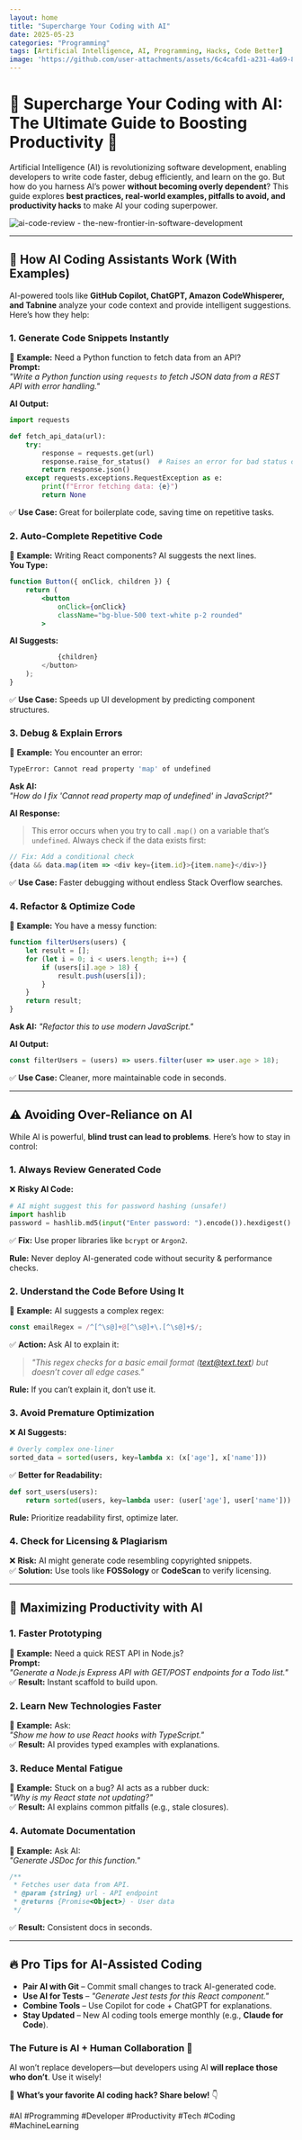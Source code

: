 ```yaml
---
layout: home
title: "Supercharge Your Coding with AI"
date: 2025-05-23
categories: "Programming"
tags: [Artificial Intelligence, AI, Programming, Hacks, Code Better]
image: 'https://github.com/user-attachments/assets/6c4cafd1-a231-4a69-86db-0813575ecfd3'
---
```


# 🚀 **Supercharge Your Coding with AI: The Ultimate Guide to Boosting Productivity** 🚀  

Artificial Intelligence (AI) is revolutionizing software development, enabling developers to write code faster, debug efficiently, and learn on the go. But how do you harness AI’s power **without becoming overly dependent**? This guide explores **best practices, real-world examples, pitfalls to avoid, and productivity hacks** to make AI your coding superpower.  

![ai-code-review - the-new-frontier-in-software-development](https://github.com/user-attachments/assets/6c4cafd1-a231-4a69-86db-0813575ecfd3)

---


## 🤖 **How AI Coding Assistants Work (With Examples)**  
AI-powered tools like **GitHub Copilot, ChatGPT, Amazon CodeWhisperer, and Tabnine** analyze your code context and provide intelligent suggestions. Here’s how they help:  

### **1. Generate Code Snippets Instantly**  
🔹 **Example:** Need a Python function to fetch data from an API?  
**Prompt:**  
*"Write a Python function using `requests` to fetch JSON data from a REST API with error handling."*  

**AI Output:**  
```python
import requests  

def fetch_api_data(url):  
    try:  
        response = requests.get(url)  
        response.raise_for_status()  # Raises an error for bad status codes  
        return response.json()  
    except requests.exceptions.RequestException as e:  
        print(f"Error fetching data: {e}")  
        return None  
```
✅ **Use Case:** Great for boilerplate code, saving time on repetitive tasks.  

### **2. Auto-Complete Repetitive Code**  
🔹 **Example:** Writing React components? AI suggests the next lines.  
**You Type:**  
```jsx
function Button({ onClick, children }) {  
    return (  
        <button  
            onClick={onClick}  
            className="bg-blue-500 text-white p-2 rounded"  
        >  
```  
**AI Suggests:**  
```jsx
            {children}  
        </button>  
    );  
}  
```
✅ **Use Case:** Speeds up UI development by predicting component structures.  

### **3. Debug & Explain Errors**  
🔹 **Example:** You encounter an error:  
```bash
TypeError: Cannot read property 'map' of undefined  
```
**Ask AI:**  
*"How do I fix 'Cannot read property map of undefined' in JavaScript?"*  

**AI Response:**  
> This error occurs when you try to call `.map()` on a variable that’s `undefined`. Always check if the data exists first:  
```javascript
// Fix: Add a conditional check  
{data && data.map(item => <div key={item.id}>{item.name}</div>)}  
```
✅ **Use Case:** Faster debugging without endless Stack Overflow searches.  

### **4. Refactor & Optimize Code**  
🔹 **Example:** You have a messy function:  
```javascript
function filterUsers(users) {  
    let result = [];  
    for (let i = 0; i < users.length; i++) {  
        if (users[i].age > 18) {  
            result.push(users[i]);  
        }  
    }  
    return result;  
}  
```
**Ask AI:** *"Refactor this to use modern JavaScript."*  

**AI Output:**  
```javascript
const filterUsers = (users) => users.filter(user => user.age > 18);  
```
✅ **Use Case:** Cleaner, more maintainable code in seconds.  

---

## ⚠️ **Avoiding Over-Reliance on AI**  
While AI is powerful, **blind trust can lead to problems**. Here’s how to stay in control:  

### **1. Always Review Generated Code**  
❌ **Risky AI Code:**  
```python
# AI might suggest this for password hashing (unsafe!)  
import hashlib  
password = hashlib.md5(input("Enter password: ").encode()).hexdigest()  
```
✅ **Fix:** Use proper libraries like `bcrypt` or `Argon2`.  

**Rule:** Never deploy AI-generated code without security & performance checks.  

### **2. Understand the Code Before Using It**  
🔹 **Example:** AI suggests a complex regex:  
```javascript
const emailRegex = /^[^\s@]+@[^\s@]+\.[^\s@]+$/;  
```
✅ **Action:** Ask AI to explain it:  
> *"This regex checks for a basic email format (text@text.text) but doesn’t cover all edge cases."*  

**Rule:** If you can’t explain it, don’t use it.  

### **3. Avoid Premature Optimization**  
❌ **AI Suggests:**  
```python
# Overly complex one-liner  
sorted_data = sorted(users, key=lambda x: (x['age'], x['name']))  
```
✅ **Better for Readability:**  
```python
def sort_users(users):  
    return sorted(users, key=lambda user: (user['age'], user['name']))  
```
**Rule:** Prioritize readability first, optimize later.  

### **4. Check for Licensing & Plagiarism**  
❌ **Risk:** AI might generate code resembling copyrighted snippets.  
✅ **Solution:** Use tools like **FOSSology** or **CodeScan** to verify licensing.  

---

## 🚀 **Maximizing Productivity with AI**  

### **1. Faster Prototyping**  
🔹 **Example:** Need a quick REST API in Node.js?  
**Prompt:**  
*"Generate a Node.js Express API with GET/POST endpoints for a Todo list."*  
✅ **Result:** Instant scaffold to build upon.  

### **2. Learn New Technologies Faster**  
🔹 **Example:** Ask:  
*"Show me how to use React hooks with TypeScript."*  
✅ **Result:** AI provides typed examples with explanations.  

### **3. Reduce Mental Fatigue**  
🔹 **Example:** Stuck on a bug? AI acts as a rubber duck:  
*"Why is my React state not updating?"*  
✅ **Result:** AI explains common pitfalls (e.g., stale closures).  

### **4. Automate Documentation**  
🔹 **Example:** Ask AI:  
*"Generate JSDoc for this function."*  
```javascript
/**  
 * Fetches user data from API.  
 * @param {string} url - API endpoint  
 * @returns {Promise<Object>} - User data  
 */  
```
✅ **Result:** Consistent docs in seconds.  

---

## 🔥 **Pro Tips for AI-Assisted Coding**  
- **Pair AI with Git** – Commit small changes to track AI-generated code.  
- **Use AI for Tests** – *"Generate Jest tests for this React component."*  
- **Combine Tools** – Use Copilot for code + ChatGPT for explanations.  
- **Stay Updated** – New AI coding tools emerge monthly (e.g., **Claude for Code**).  

### **The Future is AI + Human Collaboration** 🌟  
AI won’t replace developers—but developers using AI **will replace those who don’t**. Use it wisely!  

💬 **What’s your favorite AI coding hack? Share below!** 👇  

#AI #Programming #Developer #Productivity #Tech #Coding #MachineLearning
